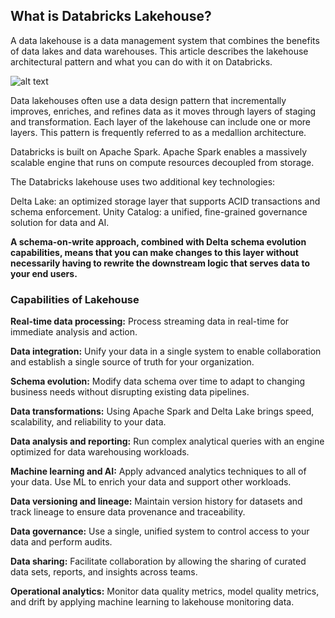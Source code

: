 ## What is Databricks Lakehouse?

A data lakehouse is a data management system that combines the benefits of data lakes and data warehouses. This article describes the lakehouse architectural pattern and what you can do with it on Databricks.

![alt text](https://snipboard.io/p5h9Ny.jpg)

Data lakehouses often use a data design pattern that incrementally improves, enriches, and refines data as it moves through layers of staging and transformation. Each layer of the lakehouse can include one or more layers. This pattern is frequently referred to as a medallion architecture.

Databricks is built on Apache Spark. Apache Spark enables a massively scalable engine that runs on compute resources decoupled from storage.

The Databricks lakehouse uses two additional key technologies:

Delta Lake: an optimized storage layer that supports ACID transactions and schema enforcement.
Unity Catalog: a unified, fine-grained governance solution for data and AI.

**A schema-on-write approach, combined with Delta schema evolution capabilities, means that you can make changes to this layer without necessarily having to rewrite the downstream logic that serves data to your end users.**

### Capabilities of Lakehouse

**Real-time data processing:** Process streaming data in real-time for immediate analysis and action.

**Data integration:** Unify your data in a single system to enable collaboration and establish a single source of truth for your organization.

**Schema evolution:** Modify data schema over time to adapt to changing business needs without disrupting existing data pipelines.

**Data transformations:** Using Apache Spark and Delta Lake brings speed, scalability, and reliability to your data.

**Data analysis and reporting:** Run complex analytical queries with an engine optimized for data warehousing workloads.

**Machine learning and AI:** Apply advanced analytics techniques to all of your data. Use ML to enrich your data and support other workloads.

**Data versioning and lineage:** Maintain version history for datasets and track lineage to ensure data provenance and traceability.

**Data governance:** Use a single, unified system to control access to your data and perform audits.

**Data sharing:** Facilitate collaboration by allowing the sharing of curated data sets, reports, and insights across teams.

**Operational analytics:** Monitor data quality metrics, model quality metrics, and drift by applying machine learning to lakehouse monitoring data.